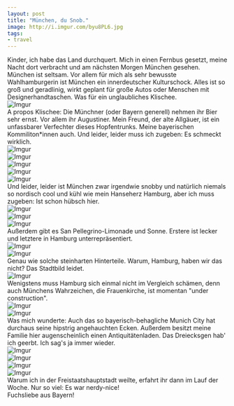 ```yaml
---
layout: post
title: "München, du Snob."
image: http://i.imgur.com/byu8PL6.jpg
tags:
- travel
---  
```

Kinder, ich habe das Land durchquert. Mich in einen Fernbus gesetzt, meine Nacht dort verbracht und am nächsten Morgen München gesehen.
München ist seltsam. Vor allem für mich als sehr bewusste Wahlhamburgerin ist München ein innerdeutscher Kulturschock. Alles ist so groß und geradlinig, wirkt geplant für große Autos oder Menschen mit Designerhandtaschen. Was für ein unglaubliches Klischee.  
![Imgur](http://i.imgur.com/DdABEkF.jpg)  
A propos Klischee: Die Münchner (oder Bayern generell) nehmen ihr Bier sehr ernst. Vor allem ihr Augustiner. Mein Freund, der alte Allgäuer, ist ein unfassbarer Verfechter dieses Hopfentrunks. Meine bayerischen Kommiliton*innen auch. Und leider, leider muss ich zugeben: Es schmeckt wirklich.  
![Imgur](http://i.imgur.com/eAeqVzU.jpg)  
![Imgur](http://i.imgur.com/3nPuHo6.jpg)  
![Imgur](http://i.imgur.com/6CJxj28.jpg)  
![Imgur](http://i.imgur.com/byu8PL6.jpg)   
![Imgur](http://i.imgur.com/CG6KALC.jpg)   
Und leider, leider ist München zwar irgendwie snobby und natürlich niemals so nordisch cool und kühl wie mein Hanseherz Hamburg, aber ich muss zugeben: Ist schon hübsch hier.  
![Imgur](http://i.imgur.com/NVO6jUy.jpg)  
![Imgur](http://i.imgur.com/dwCW6Uu.jpg)  
![Imgur](http://i.imgur.com/NfpGJyJ.jpg)  
Außerdem gibt es San Pellegrino-Limonade und Sonne. Erstere ist lecker und letztere in Hamburg unterrepräsentiert.  
![Imgur](http://i.imgur.com/0yrL627.jpg)  
![Imgur](http://i.imgur.com/jQXHAcs.jpg)  
Genau wie solche steinharten Hinterteile. Warum, Hamburg, haben wir das nicht? Das Stadtbild leidet.  
![Imgur](http://i.imgur.com/jy9BmcC.jpg)  
Wenigstens muss Hamburg sich einmal nicht im Vergleich schämen, denn auch Münchens Wahrzeichen, die Frauenkirche, ist momentan "under construction".  
![Imgur](http://i.imgur.com/mNslBct.jpg)  
![Imgur](http://i.imgur.com/KDZsEo6.jpg)  
Was mich wunderte: Auch das so bayerisch-behagliche Munich City hat durchaus seine hipstrig angehauchten Ecken. Außerdem besitzt meine Familie hier augenscheinlich einen Antiquitätenladen. Das Dreiecksgen hab' ich geerbt. Ich sag's ja immer wieder.  
![Imgur](http://i.imgur.com/LtLuOEf.jpg)  
![Imgur](http://i.imgur.com/ASIgBbL.jpg)  
![Imgur](http://i.imgur.com/PLsawvw.jpg)  
![Imgur](http://i.imgur.com/2zBprsg.jpg)   
Warum ich in der Freistaatshauptstadt weilte, erfahrt ihr dann im Lauf der Woche. Nur so viel: Es war nerdy-nice!  
Fuchsliebe aus Bayern!



